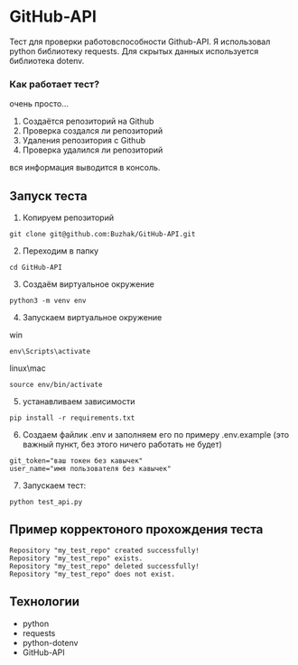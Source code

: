# GitHub-API

Тест для проверки работовспособности Github-API.
Я использовал python библиотеку requests.
Для скрытых данных используется библиотека dotenv.

### Как работает тест?
очень просто...

1. Создаётся репозиторий на Github
2. Проверка создался ли репозиторий
3. Удаления репозитория с Github
4. Проверка удалился ли репозиторий

вся информация выводится в консоль.

## Запуск теста

1. Копируем репозиторий
```
git clone git@github.com:Buzhak/GitHub-API.git
```

2. Переходим в папку
```
cd GitHub-API
```

3. Создаём виртуальное окружение
```
python3 -m venv env
```

4. Запускаем виртуальное окружение

win
```
env\Scripts\activate
```
linux\mac
```
source env/bin/activate
```

5. устанавливаем зависимости
```
pip install -r requirements.txt
```

6. Создаем файлик .env и заполняем его по примеру .env.example (это важный пункт, без этого ничего работать не будет)
```
git_token="ваш токен без кавычек"
user_name="имя пользователя без кавычек"
```
7. Запускаем тест:
```
python test_api.py
```

## Пример корректоного прохождения теста

```
Repository "my_test_repo" created successfully!
Repository "my_test_repo" exists.
Repository "my_test_repo" deleted successfully!
Repository "my_test_repo" does not exist.
```

## Технологии

* python
* requests
* python-dotenv
* GitHub-API
